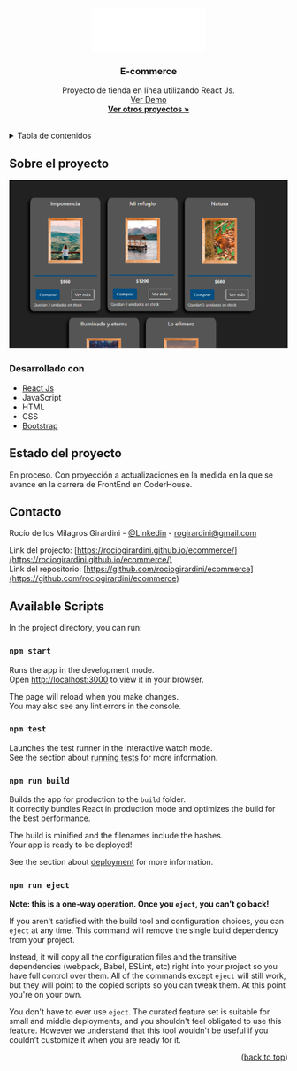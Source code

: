 <div id="top"></div>

<!-- PROJECT LOGO -->
<br />
<div align="center">
  <a href="https://github.com/rociogirardini/ecommerce/">
    <img src="./src/logoTRF.png" alt="Logo" height="80">
  </a>

<h3 align="center">E-commerce</h3>

  <p align="center">
    Proyecto de tienda en línea utilizando React Js.
    <br />
    <a href="https://rociogirardini.github.io/ecommerce/">Ver Demo</a>
    <br />
    <a href="https://github.com/rociogirardini/"><strong>Ver otros proyectos »</strong></a>
    <br />
    <br />
  </p>
</div>

<!-- TABLE OF CONTENTS -->
<details>
  <summary>Tabla de contenidos</summary>
  <ol>
    <li>
      <a href="#sobre-el-proyecto">Sobre el proyecto</a>
      <ul>
        <li><a href="#desarrollado-con">Desarrollado con</a></li>
      </ul>
    </li>
    <li><a href="#estado-del-proyecto">Estado del proyecto</a></li>
    <li><a href="#contacto">Contacto</a></li>
    <li><a href="#available-scripts">Available Scripts (React Js)</a></li>
  </ol>
</details>

<!-- ABOUT THE PROJECT -->
## Sobre el proyecto

<img src="./public/media/project_preview.png" alt="Project preview">



### Desarrollado con

* [React Js](https://es.reactjs.org/)
* JavaScript
* HTML
* CSS
* [Bootstrap](https://getbootstrap.com)

<!-- STATUS  -->

## Estado del proyecto

En proceso. Con proyección a actualizaciones en la medida en la que se avance en la carrera de FrontEnd en CoderHouse.

<!-- CONTACT -->
## Contacto

Rocío de los Milagros Girardini - [@Linkedin](https://www.linkedin.com/in/rocio-girardini/) - rogirardini@gmail.com

Link del projecto: [https://rociogirardini.github.io/ecommerce/](https://rociogirardini.github.io/ecommerce/)
<br />
Link del repositorio: [https://github.com/rociogirardini/ecommerce](https://github.com/rociogirardini/ecommerce)

<!-- MORE ABOUT REACT JS-->
## Available Scripts

In the project directory, you can run:

### `npm start`

Runs the app in the development mode.\
Open [http://localhost:3000](http://localhost:3000) to view it in your browser.

The page will reload when you make changes.\
You may also see any lint errors in the console.

### `npm test`

Launches the test runner in the interactive watch mode.\
See the section about [running tests](https://facebook.github.io/create-react-app/docs/running-tests) for more information.

### `npm run build`

Builds the app for production to the `build` folder.\
It correctly bundles React in production mode and optimizes the build for the best performance.

The build is minified and the filenames include the hashes.\
Your app is ready to be deployed!

See the section about [deployment](https://facebook.github.io/create-react-app/docs/deployment) for more information.

### `npm run eject`

**Note: this is a one-way operation. Once you `eject`, you can't go back!**

If you aren't satisfied with the build tool and configuration choices, you can `eject` at any time. This command will remove the single build dependency from your project.

Instead, it will copy all the configuration files and the transitive dependencies (webpack, Babel, ESLint, etc) right into your project so you have full control over them. All of the commands except `eject` will still work, but they will point to the copied scripts so you can tweak them. At this point you're on your own.

You don't have to ever use `eject`. The curated feature set is suitable for small and middle deployments, and you shouldn't feel obligated to use this feature. However we understand that this tool wouldn't be useful if you couldn't customize it when you are ready for it.

<p align="right">(<a href="#top">back to top</a>)</p>
